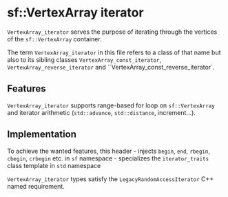 # sf::VertexArray iterator

`VertexArray_iterator` serves the purpose of iterating through the vertices of the `sf::VertexArray` container.

The term `VertexArray_iterator` in this file refers to a class of that name but also to its sibling classes `VertexArray_const_iterator`, `VertexArray_reverse_iterator` and ``VertexArray_const_reverse_iterator`.


## Features

`VertexArray_iterator` supports range-based for loop on `sf::VertexArray` and
iterator arithmetic (`std::advance`, `std::distance`, increment...).


## Implementation

To achieve the wanted features, this header
    - injects `begin`, `end`, `rbegin`, `cbegin`, `crbegin` etc. in `sf` namespace
    - specializes the `iterator_traits` class template in `std` namespace

`VertexArray_iterator` types satisfy the `LegacyRandomAccessIterator` C++ named requirement.
